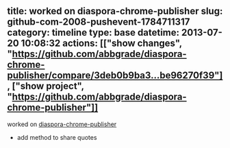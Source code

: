 title: worked on diaspora-chrome-publisher
slug: github-com-2008-pushevent-1784711317
category: timeline
type: base
datetime: 2013-07-20 10:08:32
actions: [["show changes", "https://github.com/abbgrade/diaspora-chrome-publisher/compare/3deb0b9ba3...be96270f39"], ["show project", "https://github.com/abbgrade/diaspora-chrome-publisher"]]
---
worked on [diaspora-chrome-publisher](https://github.com/abbgrade/diaspora-chrome-publisher)

 - add method to share quotes
